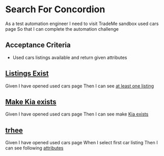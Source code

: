 # Search For Concordion

As a test automation engineer
I need to visit TradeMe sandbox used cars page
So that I can complete the automation challenge

## Acceptance Criteria
* Used cars listings available and return given attributes

## [Listings Exist](-)
Given I have opened used cars page
Then I can see [at least one listing](- "c:assertTrue=atLeastOneListingExists()")

## [Make Kia exists](-)
Given I have opened used cars page
Then I can see make [Kia exists](- "c:assertTrue=makeExists()")

## [trhee](-)
Given I have opened used cars page
When I select first car listing
Then I can see following [attributes](- "c:assertTrue=allAttributesHaveValue()")


